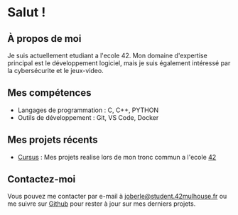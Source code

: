 # Salut !

## À propos de moi
Je suis actuellement etudiant a l'ecole 42. Mon domaine d'expertise principal est le développement logiciel, mais je suis également intéressé par la cybersécurite et le jeux-video.

## Mes compétences
- Langages de programmation : C, C++, PYTHON
- Outils de développement : Git, VS Code, Docker

## Mes projets récents
- [Cursus](https://github.com/joberle67/42_Cursus/tree/main) : Mes projets realise lors de mon tronc commun a l'ecole [42](https://www.42mulhouse.fr/)

## Contactez-moi
Vous pouvez me contacter par e-mail à joberle@student.42mulhouse.fr ou me suivre sur [Github](https://github.com/joberle67) pour rester à jour sur mes derniers projets.

